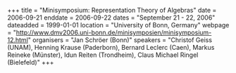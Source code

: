 +++
title = "Minisymposium: Representation Theory of Algebras"
date = 2006-09-21
enddate = 2006-09-22
dates = "September 21 - 22, 2006"
dateadded = 1999-01-01
location = "University of Bonn, Germany"
webpage = "http://www.dmv2006.uni-bonn.de/minisymposien/minisymposium-12.html"
organisers = "Jan Schröer (Bonn)"
speakers = "Christof Geiss (UNAM), Henning Krause (Paderborn), Bernard Leclerc (Caen), Markus Reineke (Münster), Idun Reiten (Trondheim), Claus Michael Ringel (Bielefeld)"
+++
